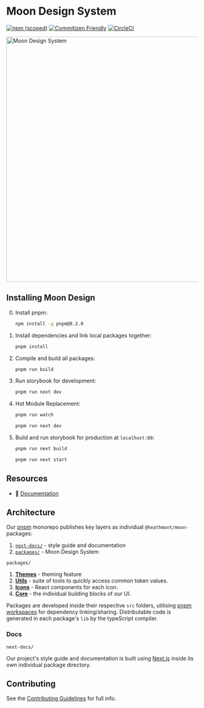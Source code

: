 # Moon Design System

[![npm (scoped)](https://img.shields.io/npm/v/@heathmont/moon-components)](https://www.npmjs.com/package/@heathmont/moon-components)
[![Commitizen Friendly](https://img.shields.io/badge/commitizen-friendly-brightgreen.svg)](http://commitizen.github.io/cz-cli/)
[![CircleCI](https://circleci.com/gh/coingaming/moon-design.svg?style=svg&circle-token=ac2a5739dd256e22f8051c19548bc06aec8b4350)](https://circleci.com/gh/coingaming/moon-design)

<img width="644" alt="Moon Design System" src="https://user-images.githubusercontent.com/232199/133601344-e63bd62f-dd0f-47a1-9d1e-b5cb065e5a90.png">

## Installing Moon Design

0. Install pnpm:


   ```sh
   npm install -g pnpm@8.2.0
   ```


1. Install dependencies and link local packages together:

   ```sh
   pnpm install
   ```

2. Compile and build all packages:

   ```sh
   pnpm run build
   ```

3. Run storybook for development:

   ```sh
   pnpm run next dev
   ```

4. Hot Module Replacement:

   ```sh
   pnpm run watch
   ```

   ```sh
   pnpm run next dev
   ```

5. Build and run storybook for production at `localhost:80`:

   ```sh
   pnpm run next build
   ```

   ```sh
   pnpm run next start
   ```


## Resources

- 📖 [Documentation](https://moon.io)


## Architecture

Our [pnpm](https://pnpm.io/motivation) monorepo publishes key layers as individual `@heathmont/moon-` packages:

1. [`next-docs/`](#docs) - style guide and documentation
2. [`packages/`](#design-system) - Moon Design System

`packages/`

1. [**Themes**](packages/themes/README.mdx) - theming feature
2. [**Utils**](packages/utils/README.md) - suite of tools to quickly access common token values.
3. [**Icons**](packages/components/README.mdx) - React components for each icon.
4. [**Core**](packages/components/README.md) - the individual building blocks of our UI.

Packages are developed inside their respective `src` folders, utilising [pnpm workspaces](https://pnpm.io/workspaces) for dependency linking/sharing. Distributable code is generated in each package's `lib` by the typeScript compiler.

### Docs

`next-docs/`

Our project's style guide and documentation is built using [Next.js](https://nextjs.org/) inside its own individual package directory.


## Contributing

See the [Contributing Guidelines](CONTRIBUTING.md) for full info.
